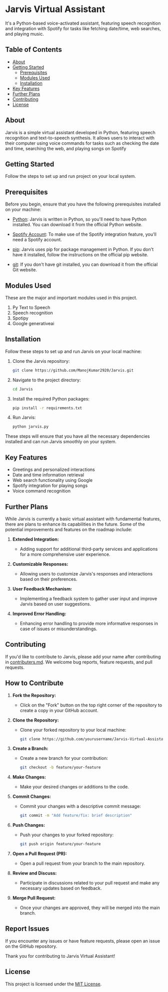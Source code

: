 # Jarvis Virtual Assistant

It's a Python-based voice-activated assistant, featuring speech recognition and integration with Spotify for tasks like fetching date/time, web searches, and playing music.


## Table of Contents

- [About](#about)
- [Getting Started](#getting-started)
  - [Prerequisites](#prerequisites)
  - [Modules Used](#modules-used)
  - [Installation](#installation)
- [Key Features](#key-features)
- [Further Plans](#further-plans)
- [Contributing](#contributing)
- [License](#license)

## About

Jarvis is a simple virtual assistant developed in Python, featuring speech recognition and text-to-speech synthesis. It allows users to interact with their computer using voice commands for tasks such as checking the date and time, searching the web, and playing songs on Spotify

## Getting Started

Follow the steps to set up and run project on your local system.

## Prerequisites

Before you begin, ensure that you have the following prerequisites installed on your machine:

- [Python](https://www.python.org/downloads/): Jarvis is written in Python, so you'll need to have Python installed. You can download it from the official Python website.

- [Spotify Account](https://www.spotify.com/): To make use of the Spotify integration feature, you'll need a Spotify account.

- [pip](https://pip.pypa.io/en/stable/installation/): Jarvis uses pip for package management in Python. If you don't have it installed, follow the instructions on the official pip website.

- [git](https://git-scm.com/): If you don't have git installed, you can download it from the official Git website.

## Modules Used
These are the major and important modules used in this project.

1. Py Text to Speech
2. Speech recognition
3. Spotipy
4. Google generativeai

## Installation

Follow these steps to set up and run Jarvis on your local machine:

1. Clone the Jarvis repository:

    ```bash
    git clone https://github.com/ManojKumar2920/Jarvis.git
    ```

2. Navigate to the project directory:

    ```bash
    cd Jarvis
    ```

3. Install the required Python packages:

    ```bash
    pip install -r requirements.txt
    ```

4. Run Jarvis:

    ```bash
    python jarvis.py
    ```

These steps will ensure that you have all the necessary dependencies installed and can run Jarvis smoothly on your system.

## Key Features

- Greetings and personalized interactions
- Date and time information retrieval
- Web search functionality using Google
- Spotify integration for playing songs
- Voice command recognition

## Further Plans

While Jarvis is currently a basic virtual assistant with fundamental features, there are plans to enhance its capabilities in the future. Some of the potential improvements and features on the roadmap include:


1. **Extended Integration:**
   - Adding support for additional third-party services and applications for a more comprehensive user experience.

2. **Customizable Responses:**
   - Allowing users to customize Jarvis's responses and interactions based on their preferences.

3. **User Feedback Mechanism:**
   - Implementing a feedback system to gather user input and improve Jarvis based on user suggestions.

4. **Improved Error Handling:**
   - Enhancing error handling to provide more informative responses in case of issues or misunderstandings.

## Contributing

If you'd like to contribute to Jarvis, please add your name after contributing in [contributers.md](contributers.md). We welcome bug reports, feature requests, and pull requests.


## How to Contribute

1. **Fork the Repository:**
   - Click on the "Fork" button on the top right corner of the repository to create a copy in your GitHub account.

2. **Clone the Repository:**
   - Clone your forked repository to your local machine:
     ```bash
     git clone https://github.com/yourusername/Jarvis-Virtual-Assistant.git
     ```

3. **Create a Branch:**
   - Create a new branch for your contribution:
     ```bash
     git checkout -b feature/your-feature
     ```

4. **Make Changes:**
   - Make your desired changes or additions to the code.

5. **Commit Changes:**
   - Commit your changes with a descriptive commit message:
     ```bash
     git commit -m "Add feature/fix: brief description"
     ```

6. **Push Changes:**
   - Push your changes to your forked repository:
     ```bash
     git push origin feature/your-feature
     ```

7. **Open a Pull Request (PR):**
   - Open a pull request from your branch to the main repository.

8. **Review and Discuss:**
   - Participate in discussions related to your pull request and make any necessary updates based on feedback.

9. **Merge Pull Request:**
   - Once your changes are approved, they will be merged into the main branch.



## Report Issues

If you encounter any issues or have feature requests, please open an issue on the GitHub repository.

Thank you for contributing to Jarvis Virtual Assistant!


## License

This project is licensed under the [MIT License](LICENSE).




